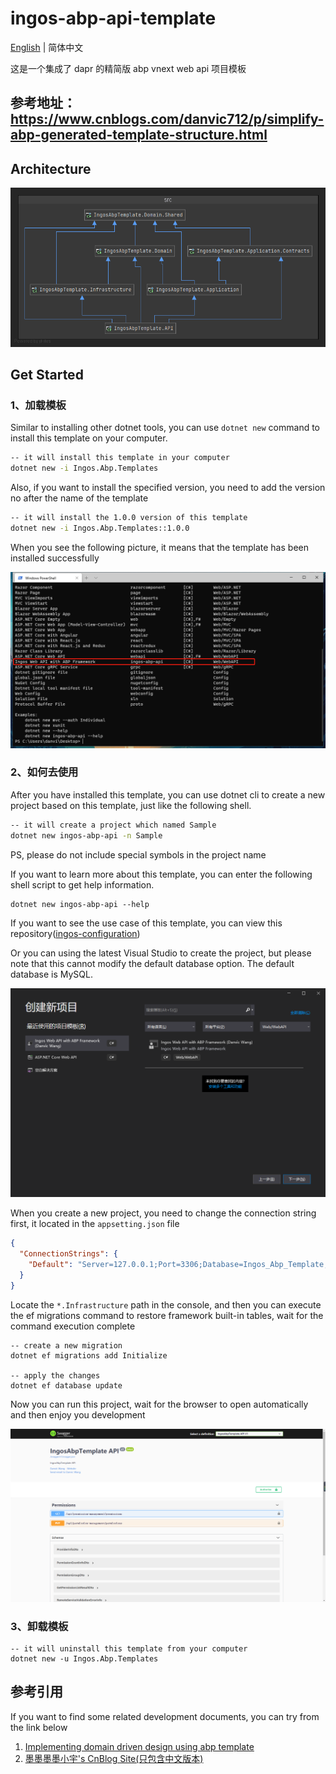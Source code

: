 # ingos-abp-api-template
[English](./README.md) | 简体中文

这是一个集成了 dapr 的精简版 abp vnext web api 项目模板

## 参考地址：https://www.cnblogs.com/danvic712/p/simplify-abp-generated-template-structure.html

## Architecture

![ingos-abp-crud-api-template-architecture](resource/images/architecture.png)



## Get Started

### 1、加载模板

Similar to installing other dotnet tools, you can use `dotnet new`  command to install this template on your computer.

```sh
-- it will install this template in your computer
dotnet new -i Ingos.Abp.Templates
```

Also, if you want to install the specified version, you need to add the version no after the name of the template

```sh
-- it will install the 1.0.0 version of this template 
dotnet new -i Ingos.Abp.Templates::1.0.0
```

When you see the following picture, it means that the template has been installed successfully

![install](resource/images/install.png)



### 2、如何去使用

After you have installed this template, you can use dotnet cli to create a new project based on this template, just like the following shell.

```sh
-- it will create a project which named Sample 
dotnet new ingos-abp-api -n Sample
```

PS, please do not include special symbols in the project name

If you want to learn more about this template, you can enter the following shell script to get help information.

```shell
dotnet new ingos-abp-api --help
```

If you want to see the use case of this template, you can view this repository([ingos-configuration](https://github.com/danvic712/ingos-configuration))

Or you can using the latest Visual Studio to create the project, but please note that this cannot modify the default database option. The default database is MySQL.

![creation](resource/images/creation.png)

When you create a new project, you need to change the connection string first, it located in the `appsetting.json` file

```json
{
  "ConnectionStrings": {
    "Default": "Server=127.0.0.1;Port=3306;Database=Ingos_Abp_Template;Uid=root;Pwd=Change_To_Your_Password"
  }
}
```

Locate the `*.Infrastructure` path in the console, and then you can execute the ef migrations command to restore framework built-in tables, wait for the command execution complete

```shell
-- create a new migration
dotnet ef migrations add Initialize

-- apply the changes
dotnet ef database update
```

Now you can run this project, wait for the browser to open automatically and then enjoy you development

![Running](resource/images/running.png)



### 3、卸载模板

```shell
-- it will uninstall this template from your computer
dotnet new -u Ingos.Abp.Templates
```



## 参考引用

If you want to find some related development documents, you can try from the link below

1. [Implementing domain driven design using abp template](https://docs.abp.io/en/abp/latest/Domain-Driven-Design)
2. [墨墨墨墨小宇's CnBlog Site(只包含中文版本)](https://www.cnblogs.com/danvic712/)

